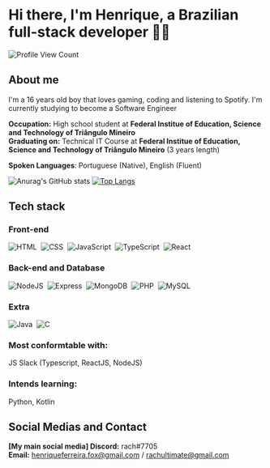 # Hi there, I'm Henrique, a Brazilian full-stack developer 👋🌉
![Profile View Count](https://komarev.com/ghpvc/?username=rachzy&color=blueviolet)

## About me

I'm a 16 years old boy that loves gaming, coding and listening to Spotify. I'm currently studying to become a Software Engineer

<b>Occupation:</b> High school student at <b>Federal Institue of Education, Science and Technology of Triângulo Mineiro</b> <br>
<b>Graduating on:</b> Technical IT Course at <b>Federal Institue of Education, Science and Technology of Triângulo Mineiro</b> (3 years length) <br>

<b>Spoken Languages</b>: Portuguese (Native), English (Fluent) <br>

![Anurag's GitHub stats](https://github-readme-stats.vercel.app/api?username=rachzy&show_icons=true&theme=radical)
[![Top Langs](https://github-readme-stats.vercel.app/api/top-langs/?username=rachzy&hide=php&exclude_repo=Patrocitizens,Fastalk,Oncoffee&show_icons=true&theme=radical&layout=compact)](https://github.com/rachzy/github-readme-stats)

## Tech stack

### Front-end

![HTML](https://img.shields.io/badge/HTML5-E34F26?style=for-the-badge&logo=html5&logoColor=white)&nbsp;
![CSS](https://img.shields.io/badge/CSS3-1572B6?style=for-the-badge&logo=css3&logoColor=white)&nbsp;
![JavaScript](https://img.shields.io/badge/JavaScript-323330?style=for-the-badge&logo=javascript&logoColor=F7DF1)&nbsp;
![TypeScript](https://img.shields.io/badge/TypeScript-007ACC?style=for-the-badge&logo=typescript&logoColor=white)&nbsp;
![React](https://img.shields.io/badge/React-20232A?style=for-the-badge&logo=react&logoColor=61DAFB)&nbsp;

### Back-end and Database

![NodeJS](https://img.shields.io/badge/Node.js-43853D?style=for-the-badge&logo=node.js&logoColor=white)&nbsp;
![Express](https://img.shields.io/badge/Express.js-404D59?style=for-the-badge)&nbsp;
![MongoDB](https://img.shields.io/badge/MongoDB-4EA94B?style=for-the-badge&logo=mongodb&logoColor=white)&nbsp;
![PHP](https://img.shields.io/badge/PHP-777BB4?style=for-the-badge&logo=php&logoColor=white)&nbsp;
![MySQL](https://img.shields.io/badge/MySQL-00000F?style=for-the-badge&logo=mysql&logoColor=white)&nbsp;

### Extra

![Java](https://img.shields.io/badge/Java-ED8B00?style=for-the-badge&logo=java&logoColor=white)&nbsp;
![C](https://img.shields.io/badge/C-00599C?style=for-the-badge&logo=c&logoColor=white)&nbsp;

<h3>Most conformtable with:</h3> JS Slack (Typescript, ReactJS, NodeJS)
<h3>Intends learning:</h3> Python, Kotlin

## Social Medias and Contact
<b>[My main social media] Discord:</b> rach#7705 <br>
<b>Email:</b> henriqueferreira.fox@gmail.com / rachultimate@gmail.com <br>

